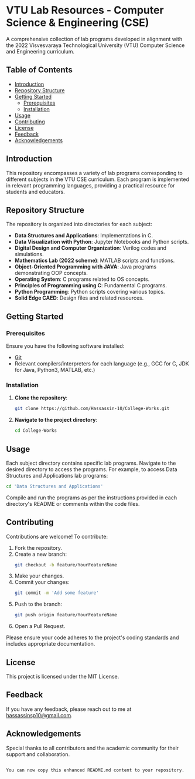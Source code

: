 # VTU Lab Resources - Computer Science & Engineering (CSE)

A comprehensive collection of lab programs developed in alignment with the 2022 Visvesvaraya Technological University (VTU) Computer Science and Engineering curriculum.

## Table of Contents

- [Introduction](#introduction)
- [Repository Structure](#repository-structure)
- [Getting Started](#getting-started)
  - [Prerequisites](#prerequisites)
  - [Installation](#installation)
- [Usage](#usage)
- [Contributing](#contributing)
- [License](#license)
- [Feedback](#feedback)
- [Acknowledgements](#acknowledgements)

## Introduction

This repository encompasses a variety of lab programs corresponding to different subjects in the VTU CSE curriculum. Each program is implemented in relevant programming languages, providing a practical resource for students and educators.

## Repository Structure

The repository is organized into directories for each subject:

- **Data Structures and Applications**: Implementations in C.
- **Data Visualization with Python**: Jupyter Notebooks and Python scripts.
- **Digital Design and Computer Organization**: Verilog codes and simulations.
- **Mathematics Lab (2022 scheme)**: MATLAB scripts and functions.
- **Object-Oriented Programming with JAVA**: Java programs demonstrating OOP concepts.
- **Operating System**: C programs related to OS concepts.
- **Principles of Programming using C**: Fundamental C programs.
- **Python Programming**: Python scripts covering various topics.
- **Solid Edge CAED**: Design files and related resources.

## Getting Started

### Prerequisites

Ensure you have the following software installed:

- [Git](https://git-scm.com/)
- Relevant compilers/interpreters for each language (e.g., GCC for C, JDK for Java, Python3, MATLAB, etc.)

### Installation

1. **Clone the repository**:
   ```bash
   git clone https://github.com/Hassassin-10/College-Works.git
   ```
2. **Navigate to the project directory**:
   ```bash
   cd College-Works
   ```

## Usage

Each subject directory contains specific lab programs. Navigate to the desired directory to access the programs. For example, to access Data Structures and Applications lab programs:
```bash
cd 'Data Structures and Applications'
```
Compile and run the programs as per the instructions provided in each directory's README or comments within the code files.

## Contributing

Contributions are welcome! To contribute:
1. Fork the repository.
2. Create a new branch:
   ```bash
   git checkout -b feature/YourFeatureName
   ```
3. Make your changes.
4. Commit your changes:
   ```bash
   git commit -m 'Add some feature'
   ```
5. Push to the branch:
   ```bash
   git push origin feature/YourFeatureName
   ```
6. Open a Pull Request.

Please ensure your code adheres to the project's coding standards and includes appropriate documentation.

## License

This project is licensed under the MIT License.

## Feedback

If you have any feedback, please reach out to me at [hassassinsp10@gmail.com](mailto:hassassinsp10@gmail.com).

## Acknowledgements

Special thanks to all contributors and the academic community for their support and collaboration.
```

You can now copy this enhanced README.md content to your repository.
